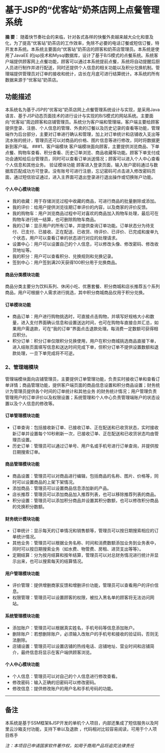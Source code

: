 # 基于JSP的“优客站”奶茶店网上点餐管理系统

**摘  要**：    随着快节奏社会的来临，针对各式各样的快餐外卖越来越大众化和普及化，为了提高“优客站”奶茶店的工作效率，免除不必要的电话订餐或短信订餐，特开发本系统。本系统主要面向“优客站”奶茶店的顾客和奶茶店管理员。本系统是使用了JavaEE 的jsp技术和Mysql数据库，设计了基于B/S模式的点餐系统。系统客户端提供顾客网上点餐功能，顾客可以通过本系统提前点餐，系统将自动提醒后厨人员进行制作并进行配送，同时还提供个人信息的相关功能以及积分兑换机制。管理端提供管理员对订单的接收和统计，店长在月底可进行结算统计。本系统的所有数据来源于“优客站”奶茶店。

## 功能描述
本系统名为基于JSP的“优客站”奶茶店网上点餐管理系统设计与实现，是采用Java语言、基于JSP动态页面技术的进行设计与实现的B/S模式的网站系统。主要面向“优客站”周边顾客和店铺管理员。系统分为客户端和管理端，客户端主要给顾客提供登录、注册、个人信息的管理、外卖的订餐以及历史记录的查看等功能，管理端作为后台部分，主要对订单进行确认和管理，加上对订单统计和店铺收入支出等流水账的统计，管理员还可以对商品的价格、图片信息等进行修改，同时将数据更新到客户端。
###1、客户端模块
客户端模块面向顾客，主要提供浏览商品、下单点餐、购物车查看、积分查看、历史订单浏览、商品收藏等功能。顾客下单支付成功会通知给后台管理员，同时可以查看订单派送情况；顾客可以进入个人中心查看个人信息和其他业务。
验证模块功能
顾客进入登录页面，输入账户密码通过与数据库匹配成功方可登录。没有账号可进行注册，忘记密码可点击进入修改密码页面，通过短信验证通过，进入主界面可退出登录进行退出操作或切换账户功能。
#### 个人中心模块功能

- 我的收藏：用于存储浏览过程中收藏的商品，可进行商品的批量删除或添加。
- 我的评价：给用户提供浏览往期订单评价的内容，以及商家的评价反馈。
- 我的购物车：用户浏览商品过程中可对喜欢的商品加入购物车处理，最后可在购物车进行统一结算，也可删除购物车商品。
- 我的订单：显示用户的所有订单，并提供查询订单功能。订单状态分为待支付、已支付、已接收、正在配送、已收货、待评价、已评价、已完成和废单九个状态，用户可以查看订单的状态进行对应的处理请求。
- 设置中心：用户可以设置自己的个人信息，可以修改头像、修改密码、修改收货地址等。
- 我的积分：用户可以查看积分、兑换规则和兑换记录。
- 签到中心：用户签到满20天获得100积分用于兑换商品。

#### 商品分类模块功能
商品分类主要分为饮料系列、休闲小吃、优惠套餐、积分商城和店长推荐五个系列商品，用户可根据个人需求进行挑选，其中积分商城商品仅用于积分兑换。

#### 订单模块功能

- 商品订单：用户进行购物挑选时，可直接点击购物，并填写好规格大小和数量，进入支付界面确认信息和设置送达时间，也可在购物车直接合并汇总，如果用户需退款，可在“我的订单”界面点击退款处理。每消费一定数额可获得相应积分。
- 积分订单：积分订单仅限积分兑换使用，用户在积分商城挑选商品直接下单，进入结账页面填写信息和送达时间完成下单，但积分订单不提供设置数额和退款处理，一旦下单完成将不可逆。

### 2、管理端模块
管理端模块面向店铺管理员，主要提供订单管理功能，负责实时接收订单和查看订单详情；商品管理功能，提供客户端页面的商品信息设置和积分商品设置；财务统计为管理员提供各个时间的订单统计和其他业务	的财务统计情况；用户管理负责管理用户的订单评价以及权限设置；系统管理和个人中心负责管理端账户的状态设置以及个人信息的修改等。

#### 订单管理模块功能

- 订单查询：包括接收新订单、已接收订单、正在配送和已收货状态，实时接收新订单并设置每个10秒刷新一次，已接收订单、正在配送和已收货状态均由管理员设置。
- 历史订单：管理员可以通过订单号、用户名或手机号进行订单查询，并提供按日期搜索订单。

#### 商品管理模块功能

- 商品设置：管理员可以对商品进行编辑，包括商品的名称、图片、价格等，同时可以设置商品的上架下架情况。
- 添加商品：管理员可以设置商品信息添加新的产品。
- 店长推荐：管理员可以添加商品加入推荐列表，也可以移除推荐列表的商品。
- 积分设置：管理员可以添加积分商品并设置其积分数额，也可以修改积分商品的兑换积分数额。

#### 财务统计模块功能

- 订单统计：显示每天的订单情况和销售额等，管理员可以按日期搜索相应的订单统计情况。
- 其他业务：管理员可以根据业务名称、时间和消费数额添加业务到业务表中，同时可以按日期搜索业务（如水费、物管费、房租、进货支出等等）。
- 定期结算：分为按月结算和按年结算，管理员可以对总财务情况进行统计并显示出来，也可以搜索每天的结算情况。

#### 用户管理模块功能

- 评价管理：提供增删商家反馈和增删评价功能，管理员可以查看用户的评价信息。
- 权限管理：管理员可以设置顾客的权限，被拉入黑名单的顾客将无法访问网站。

#### 系统管理模块功能

- 添加账户：管理员可以根据真实姓名，手机号码等信息添加账户。
- 删除账户：若想删除账户，必须输入改账户的手机号和接收的验证码，否则无法删除。
- 店铺设置：管理员可以设置店铺的热线电话、店铺地址、营业时间和店铺简介，最终信息将显示在客户端供顾客浏览。

#### 个人中心模块功能

- 个人信息：管理员可以对自己的个人信息进行修改查看。
- 修改密码：输入正确的旧密码可以修改密码。
- 修改信息：提供修改账户的用户名和手机号码的功能。

------

## 备注
本系统是基于SSM框架&JSP开发的单机个人项目，内部还集成了短信服务以及阿里云沙箱支付功能，支持下单以及退款
，代码相对比较容易阅读，可用于个人项目练手

_注：本项目已申请国家软件著作权，如用于商用产品将追究法律责任_
